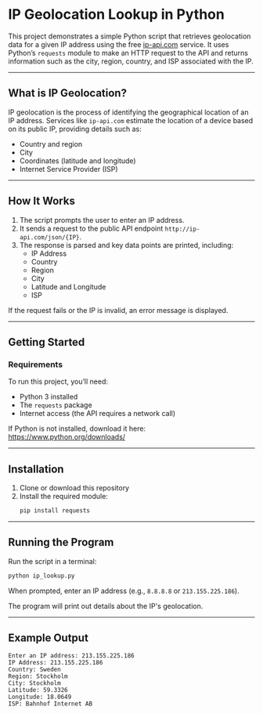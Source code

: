 
# IP Geolocation Lookup in Python

This project demonstrates a simple Python script that retrieves geolocation data for a given IP address using the free [ip-api.com](http://ip-api.com) service. It uses Python’s `requests` module to make an HTTP request to the API and returns information such as the city, region, country, and ISP associated with the IP.

---

## What is IP Geolocation?

IP geolocation is the process of identifying the geographical location of an IP address. Services like `ip-api.com` estimate the location of a device based on its public IP, providing details such as:

- Country and region
- City
- Coordinates (latitude and longitude)
- Internet Service Provider (ISP)

---

## How It Works

1. The script prompts the user to enter an IP address.
2. It sends a request to the public API endpoint `http://ip-api.com/json/{IP}`.
3. The response is parsed and key data points are printed, including:
   - IP Address
   - Country
   - Region
   - City
   - Latitude and Longitude
   - ISP

If the request fails or the IP is invalid, an error message is displayed.

---

## Getting Started

### Requirements

To run this project, you’ll need:

- Python 3 installed  
- The `requests` package  
- Internet access (the API requires a network call)

If Python is not installed, download it here:  
https://www.python.org/downloads/

---

## Installation

1. Clone or download this repository  
2. Install the required module:  
   ```bash
   pip install requests
   ```

---

## Running the Program

Run the script in a terminal:

```bash
python ip_lookup.py
```

When prompted, enter an IP address (e.g., `8.8.8.8` or `213.155.225.186`).

The program will print out details about the IP's geolocation.

---

## Example Output

```
Enter an IP address: 213.155.225.186
IP Address: 213.155.225.186
Country: Sweden
Region: Stockholm
City: Stockholm
Latitude: 59.3326
Longitude: 18.0649
ISP: Bahnhof Internet AB
```
